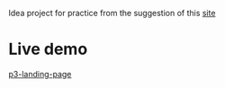 Idea project for practice from the suggestion of this [site](https://blog.hubspot.com/website/html-projects-for-beginners)
# Live demo
[p3-landing-page]()